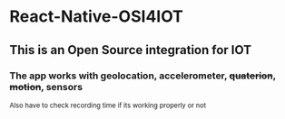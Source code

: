 # React-Native-OSI4IOT

## This is an Open Source integration for IOT

### The app works with geolocation, accelerometer, ~~quaterion~~, ~~motion~~, sensors

<sub>Also have to check recording time if its working properly or not</sub>